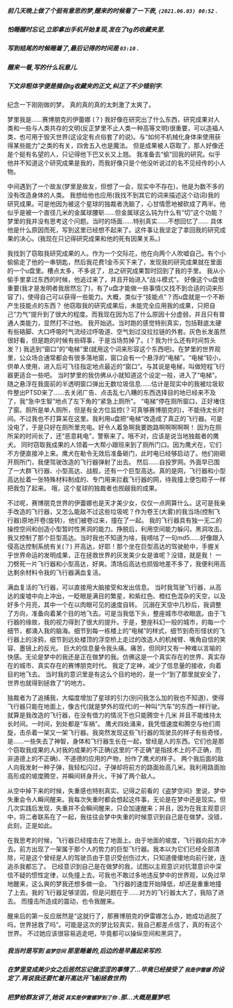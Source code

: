 ##### 前几天晚上做了个挺有意思的梦,醒来的时候看了一下表, `(2021.06.03) 00:52` .
##### 怕睡醒时忘记,立即拿出手机开始复现,发在了tg的收藏夹里.
##### 写到结尾的时候睡着了,最后记得的时间是 `03:10` .
##### 醒来一看,写的什么玩意儿.
##### 下文非粗体字便是摘自tg收藏夹的正文,纠正了不少错别字.

纪念一下刚刚做的梦。
真的真的真的太刺激了太爽了。

梦里我是……赛博朋克的伊蕾娜 (？)
我好像在研究出了什么东西，研究成果对人类和一些与人类共存的文明(反正梦里不止人类一种高等文明)很重要，可以造福人类，也可用于毁灭世界(这设定有点俗套了的说)。与“如何不机械化身体来使用获得某些能力”之类的有关，四舍五入也是魔法。
但是成果被人窃取了，那人好像还是个挺有名望的人，只记得他下巴又长又上翘。
我准备去“偷”回我的研究。似乎他并不知道这个研究成果是我的，而我好像只是个他没听说过的名不见经传的小人物。

中间遇到了一个故友(梦里是故友，但想了一会，现实中不存在)，他是为数不多的没有改造身体的人类。
我想给他也应用(我找不到其它的词来描述这个动词)我的研究成果。可是他因为被这个星球的独裁者洗脑了，心甘情愿地被砍成了两半。他似乎是被一个直径几米的金属球腰斩……但金属球这么钝为什么有“切”这个功能？梦里的我并没有思考这个问题。当时的场面……特别真实……不想回忆了……
具体他是什么原因而死，写到这里已经想不起来了。这件事让我坚定了拿回我的研究成果的决心。(我现在只记得研究成果和他的死有因果关系。)

我找到了窃取我研究成果的人。作为一个交际花，他在向两个人吹嘘自己。有个小偷偷走了他的一串钥匙，然后我花费1金币买下来了，发现我的研究成果就在里面的一个u盘里。槽点太多，不多说了，总之研究成果暂时回到了我的手里。
我从小偷手里拿过东西的时候，他追过来了，并且开始进入“战斗模式”。
好像这个u盘很重要(我才是发明者我居然忘了)，有了u盘才能做一些事情(又找不到合适的词来形容了)，使得自己可以获得一些能力。大概，类似于“技能点”？而u盘就是一个不断产生技能点的东西？
他窃取我的研究成果后，未能完全应用我的成果，只把自己“力气”提升到了很大的程度。而我现在因为忘了什么原因十分虚弱，并且只有普通人类能力，显然打不过他。
我开始逃。当时跑的感觉特别真实，包括鞋底太硬有些硌脚、大口呼吸时气流经过呼吸道、空气划过没拉拉链的外套。灰色长发虽然很好看，但是跑的时候有些碍事，于是当场剪掉了。(？我为什么还有时间剪头发？)
我逃到“窗口”的“电梯”里(就用这个词来形容这个东西吧)。在梦里的世界观里，公众场合通常都会有很多落地窗，窗口会有一个悬浮的“电梯”。“电梯”较小，供单人使用，进入后可飞往指定地点最近的“窗口”。与其说是电梯，叫做短程飞行器更适合一些吧。
当时梦里的我仿佛从小就知道这个设定一般，进入了“电梯”。随之悬浮在我面前的半透明窗口弹出无数垃圾信息……估计是现实中的我被垃圾软件整出PTSD来了……去关闭广告、点击乱七八糟的东西选择目的地已经来不及了，我“急中生智”地点了左下角的“紧急上厕所”。
“电梯”停在厕所窗口，正好堵住了窗。厕所是单人厕所，但是有全方位监控(？可真够赛博朋克的)，不能待太长时间。不过我也不打算呆在这里。我利用u盘把“电梯”改造成了真正的飞行器。可是没电了，于是只好在厕所里充电。好令人着急啊我要跑路啊啊啊啊啊！
因为在厕所呆的时间长了，还“恶意耗电”，警察来了。哦不对，应该是说当地独裁者的鹰犬。
同时窃取我成果的人领着一大帮小跟班来到了厕所门口。因为鹰犬在，它们不方便直接冲上来。鹰犬在勒令无效后准备砸门，此时电已经够启动了。他们刚砸开厕所门，我便驾驶改造的飞行器弹射了出去。
然后……自投罗网。外面早已围了一大群飞行器、小型高达、战舰，还有一个巨型高达。真的是网，飞行器和小型高达扯着一张特殊材料制成的、专门用来拦截飞行器的网，待我撞上便包粽子一样把我包了起来。
哦，这个星球的独裁者也觊觎我的成果。

不过呢，赛博朋克世界的伊蕾娜也是天才美少女，仅仅一点网算什么。这可是我亲手改造的飞行器，又怎么能敌不过这些垃圾呢？作为卷王(大雾)的我当场(控制飞行器)原地开卷(旋转)，他们被卷过来，撞在了一起。
我的飞行器具有独一无二的操控空间和创造小型暂时性黑洞的能力。挣脱后，利用空间能力躲闪，黑洞攻击。
我又控制了那个巨型高达。当时我也不知道为啥，我嘀咕了一句md5……好像跟入侵高达控制系统有关(？)
开高达，好耶！那个坐在巨型高达的驾驶舱中，手握关乎世界命运的发明成果，正在拯救世界的灰发美少女是谁呢？没错，就是我！
一刀劈死一片飞行器和小型高达，好爽。清场后高达也损毁地差不多了，我便利用高达剩余材料令我的飞行器满血复活。

满血复活的飞行器，可以直接用大脑接受和发出信息。
当时我驾驶飞行器，从高达的废墟中向上冲出，一眨眼是满目的繁星，和紫红色、橙红色混杂的天空，以及好多个月亮，其中一个在以肉眼可见的速度自转。
沉溺在天空中几秒后，我调整了方向，准备向着某个目的地飞去。可是当我低下头，整座城市尽收眼底。由于飞行器的缘故，我的视力得到了很大的提升。于是，整座科幻一般的城市，的每一个细节，都涌入我的脑海。细节到每一栋楼上的“电梯”的样式，细节到奇形怪状的飞行器上的涂鸦，细节到远处楼顶的浮空桥上走过的改造人的机械臂、嘴角自信的笑容、墨镜上的反光。
巨大的信息量令我头痛。痛苦，但同时又有一种难以言喻的快感。无论是梦中的我还是正在做梦的我。仿佛这是一个真实存在的世界、真实存在的城市、真实存在的赛博朋克时代。
我定了定神，减少了信息量的接收，向着目的地飞去。
当时我的意识里是有这么个目的地的，是一个“到了那里就安全了，世界也就得到拯救了”的地方。

独裁者为了追捕我，大幅度增加了星球的引力(别问我怎么加的我也不知道)，使得飞行器只能在地面上，像古代(就是梦外的现代)的一种叫“汽车”的东西一样行驶。就算是我改造的飞行器，在没有借力的情况下也只能腾空十几米 并且不能维持太长时间。一时间，到处都是“车祸”。
鹰犬四处涌来，我凭借速度和腾空与他们周旋，击杀着一架又一架飞行器。我突然发现这些飞行器的驾驶员的样子有些奇怪，是……一些失去了神智，身体和飞行器生长在一起，曾经是人的东西。它们也是那个窃取我成果的人对我的成果的不正确(这里的“不正确”是指技术上的不正确，而非道德上的不正确)、不道德的应用的产物，扮作了鹰犬的样子。
两个我后面的敌人向我发射一种子弹，我轻松闪过，子弹却将前方的路面抬高几米。我利用路面抬高形成的坡度腾空，并瞬间转身开火，干掉了两个敌人。

从空中掉下来的时候，失重感也特别真实。记得之前看的《盗梦空间》里说，梦中失重会令人瞬间醒来。我每次失重时都会想起这件事，无论是在梦中还是现实。但几次实践后发现，失重并不会瞬间醒来，只会加速醒来；并且，因为在我主观意识中，将二者联系在了一起，我往往会梦中失重的时候意识到自己是在做梦。没错，此刻，正是如此。

在我思考的时候，飞行器已经撞击在了地面上。由于地面的坡度，飞行器向前方冲去。前方出现了一架属于那个人的势力的巨型飞行器。我本以为它们已经全部清除，可是这个曾经是人的驾驶员由于意识受创伤过大，只知道傻傻地向前行驶，连追杀我都忘了。
已经意识到自己是在做梦的我，试图以主观意识对抗潜意识中深信不疑的惯性定律，以免撞上去。可我也不敢过多地违反梦中的世界观，以免过早地醒来，这么爽的梦我还想多做一会。
飞行器的速度开始降低，却还是重重地撞了上去。我的飞行器足够坚固，但是问题在于……对方的飞行器太大了，我陷了进去。
而撞击所造成的震动，也令我醒来。

醒来后的第一反应居然是“这就行了，那赛博朋克的伊雷娜怎么办，她成功逃脱了吗，世界拯救了吗”。可能是这次的梦比较真实，我自己都差点信了，真的有这个世界。
不过她应该很容易逃走吧，毕竟都可以操纵空间和黑洞了。

##### 我当时是写到 `盗梦空间` 那里睡着的,后边的是早晨起来写的.
##### 在梦里变成美少女之后居然忘记做涩涩的事情了...毕竟已经接受了 `我是伊雷娜` 的设定了.再说我还要忙着开高达开飞船拯救世界)
##### 把梦给群友讲了,她说 `其实是伊雷娜梦到了你` .那...大概是噩梦吧.
